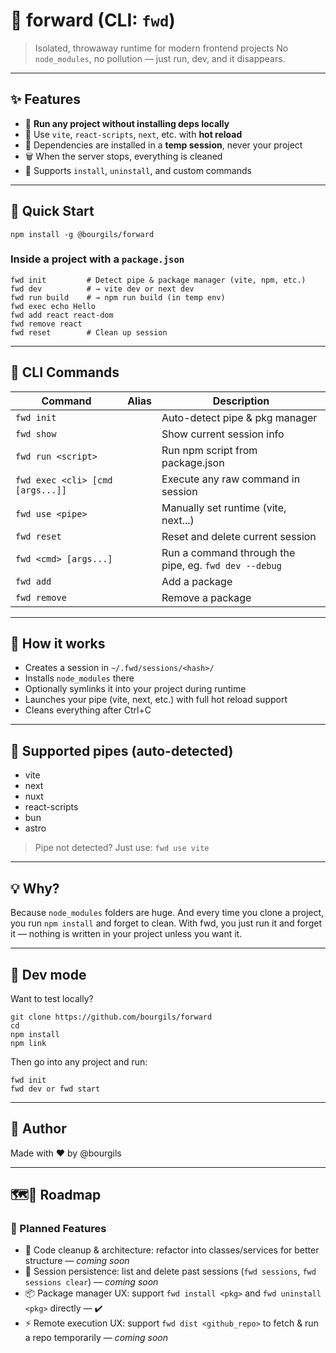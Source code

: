# 🔁 forward (CLI: `fwd`)

> Isolated, throwaway runtime for modern frontend projects
> No `node_modules`, no pollution — just run, dev, and it disappears.

---

## ✨ Features

- 🧼 **Run any project without installing deps locally**
- 🧪 Use `vite`, `react-scripts`, `next`, etc. with **hot reload**
- 🔐 Dependencies are installed in a **temp session**, never your project
- 🗑️ When the server stops, everything is cleaned
- 🧙 Supports `install`, `uninstall`, and custom commands

---

## 🚀 Quick Start

```
npm install -g @bourgils/forward
```

### Inside a project with a `package.json`

```
fwd init         # Detect pipe & package manager (vite, npm, etc.)
fwd dev          # → vite dev or next dev
fwd run build    # → npm run build (in temp env)
fwd exec echo Hello
fwd add react react-dom
fwd remove react
fwd reset        # Clean up session
```

---

## 🔧 CLI Commands

| Command                          | Alias | Description                                           |
| -------------------------------- | ----- | ----------------------------------------------------- |
| `fwd init`                       |       | Auto-detect pipe & pkg manager                        |
| `fwd show`                       |       | Show current session info                             |
| `fwd run <script>`               |       | Run npm script from package.json                      |
| `fwd exec <cli> [cmd [args...]]` |       | Execute any raw command in session                    |
| `fwd use <pipe>`                 |       | Manually set runtime (vite, next...)                  |
| `fwd reset`                      |       | Reset and delete current session                      |
| `fwd <cmd> [args...]`            |       | Run a command through the pipe, eg. `fwd dev --debug` |
| `fwd add`                        |       | Add a package                                         |
| `fwd remove`                     |       | Remove a package                                      |

---

## 📁 How it works

- Creates a session in `~/.fwd/sessions/<hash>/`
- Installs `node_modules` there
- Optionally symlinks it into your project during runtime
- Launches your pipe (vite, next, etc.) with full hot reload support
- Cleans everything after Ctrl+C

---

## 🧪 Supported pipes (auto-detected)

- vite
- next
- nuxt
- react-scripts
- bun
- astro

> Pipe not detected? Just use: `fwd use vite`

---

## 💡 Why?

Because `node_modules` folders are huge.
And every time you clone a project, you run `npm install` and forget to clean.
With fwd, you just run it and forget it — nothing is written in your project unless you want it.

---

## 🔄 Dev mode

Want to test locally?

```
git clone https://github.com/bourgils/forward
cd
npm install
npm link
```

Then go into any project and run:

```
fwd init
fwd dev or fwd start
```

---

## 🫶 Author

Made with ❤️ by @bourgils

---

## 🗺️🚧 Roadmap

### 🧠 Planned Features

- 🧹 Code cleanup & architecture: refactor into classes/services for better structure — _coming soon_
- 🧠 Session persistence: list and delete past sessions (`fwd sessions`, `fwd sessions clear`) — _coming soon_
- 📦 Package manager UX: support `fwd install <pkg>` and `fwd uninstall <pkg>` directly — ✔️
- ⚡️ Remote execution UX: support `fwd dist <github_repo>` to fetch & run a repo temporarily — _coming soon_
